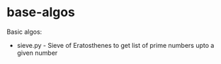# base-algos
Basic algos:
* sieve.py - Sieve of Eratosthenes to get list of prime numbers upto a given number
